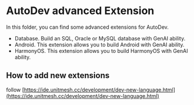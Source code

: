 # AutoDev advanced Extension

In this folder, you can find some advanced extensions for AutoDev.

- Database. Build an SQL, Oracle or MySQL database with GenAI ability.
- Android. This extension allows you to build Android with GenAI ability.
- HarmonyOS. This extension allows you to build HarmonyOS with GenAI ability.

## How to add new extensions

follow [https://ide.unitmesh.cc/development/dev-new-language.html](https://ide.unitmesh.cc/development/dev-new-language.html)
